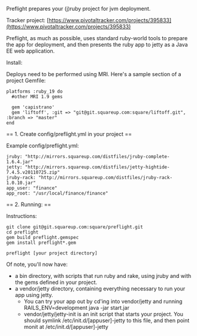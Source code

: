 Preflight prepares your (j)ruby project for jvm deployment.

Tracker project: [https://www.pivotaltracker.com/projects/395833](https://www.pivotaltracker.com/projects/395833)

Preflight, as much as possible, uses standard ruby-world tools to prepare the app for deployment, and then presents the ruby app to jetty as a Java EE web application.

Install:

Deploys need to be performed using MRI. Here's a sample section of a project Gemfile:

    platforms :ruby_19 do
      #other MRI 1.9 gems

      gem 'capistrano'
      gem 'liftoff', :git => "git@git.squareup.com:square/liftoff.git", :branch => "master"
    end


== 1. Create config/preflight.yml in your project ==

Example config/preflight.yml:

    jruby: "http://mirrors.squareup.com/distfiles/jruby-complete-1.6.4.jar"
    jetty: "http://mirrors.squareup.com/distfiles/jetty-hightide-7.4.5.v20110725.zip"
    jruby-rack: "http://mirrors.squareup.com/distfiles/jruby-rack-1.0.10.jar"
    app_user: "finance"
    app_root: "/usr/local/finance/finance"

== 2. Running: ==

Instructions:

    git clone git@git.squareup.com:square/preflight.git
    cd preflight
    gem build preflight.gemspec
    gem install preflight*.gem

    preflight [your project directory]

Of note, you'll now have:

* a bin directory, with scripts that run ruby and rake, using jruby and with the gems defined in your project.
* a vendor/jetty directory, containing everything necessary to run your app using jetty.
  * You can try your app out by cd'ing into vendor/jetty and running RAILS_ENV=development java -jar start.jar
  * vendor/jetty/jetty-init is an init script that starts your project. You should symlink /etc/init.d/[appuser]-jetty to this file, and then point monit at /etc/init.d/[appuser]-jetty
